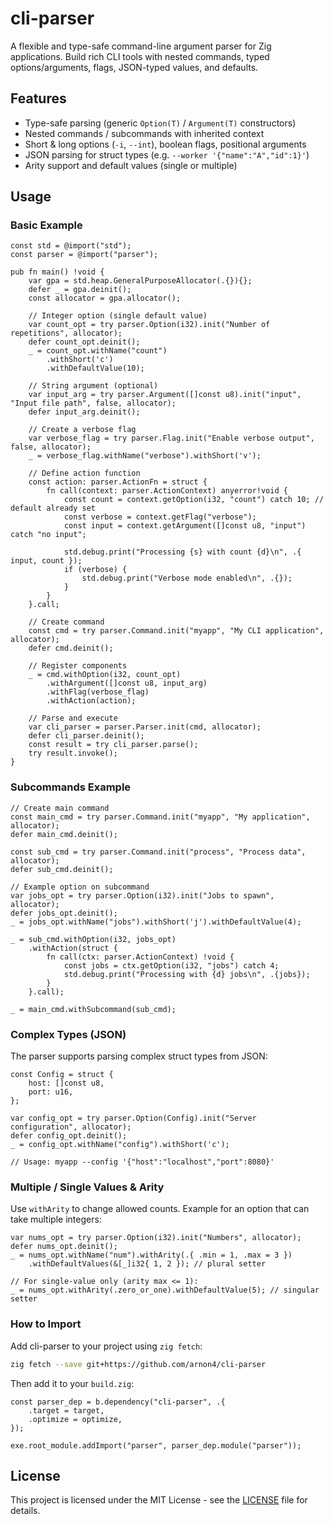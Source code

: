 # cli-parser

A flexible and type-safe command-line argument parser for Zig applications. Build rich CLI tools with nested commands, typed options/arguments, flags, JSON-typed values, and defaults.

## Features

* Type-safe parsing (generic `Option(T)` / `Argument(T)` constructors)
* Nested commands / subcommands with inherited context
* Short & long options (`-i`, `--int`), boolean flags, positional arguments
* JSON parsing for struct types (e.g. `--worker '{"name":"A","id":1}'`)
* Arity support and default values (single or multiple)

## Usage

### Basic Example

```zig
const std = @import("std");
const parser = @import("parser");

pub fn main() !void {
    var gpa = std.heap.GeneralPurposeAllocator(.{}){};
    defer _ = gpa.deinit();
    const allocator = gpa.allocator();

    // Integer option (single default value)
    var count_opt = try parser.Option(i32).init("Number of repetitions", allocator);
    defer count_opt.deinit();
    _ = count_opt.withName("count")
        .withShort('c')
        .withDefaultValue(10);

    // String argument (optional)
    var input_arg = try parser.Argument([]const u8).init("input", "Input file path", false, allocator);
    defer input_arg.deinit();

    // Create a verbose flag
    var verbose_flag = try parser.Flag.init("Enable verbose output", false, allocator);
    _ = verbose_flag.withName("verbose").withShort('v');

    // Define action function
    const action: parser.ActionFn = struct {
        fn call(context: parser.ActionContext) anyerror!void {
            const count = context.getOption(i32, "count") catch 10; // default already set
            const verbose = context.getFlag("verbose");
            const input = context.getArgument([]const u8, "input") catch "no input";

            std.debug.print("Processing {s} with count {d}\n", .{ input, count });
            if (verbose) {
                std.debug.print("Verbose mode enabled\n", .{});
            }
        }
    }.call;

    // Create command
    const cmd = try parser.Command.init("myapp", "My CLI application", allocator);
    defer cmd.deinit();

    // Register components
    _ = cmd.withOption(i32, count_opt)
        .withArgument([]const u8, input_arg)
        .withFlag(verbose_flag)
        .withAction(action);

    // Parse and execute
    var cli_parser = parser.Parser.init(cmd, allocator);
    defer cli_parser.deinit();
    const result = try cli_parser.parse();
    try result.invoke();
}
```

### Subcommands Example

```zig
// Create main command
const main_cmd = try parser.Command.init("myapp", "My application", allocator);
defer main_cmd.deinit();

const sub_cmd = try parser.Command.init("process", "Process data", allocator);
defer sub_cmd.deinit();

// Example option on subcommand
var jobs_opt = try parser.Option(i32).init("Jobs to spawn", allocator);
defer jobs_opt.deinit();
_ = jobs_opt.withName("jobs").withShort('j').withDefaultValue(4);

_ = sub_cmd.withOption(i32, jobs_opt)
    .withAction(struct {
        fn call(ctx: parser.ActionContext) !void {
            const jobs = ctx.getOption(i32, "jobs") catch 4;
            std.debug.print("Processing with {d} jobs\n", .{jobs});
        }
    }.call);

_ = main_cmd.withSubcommand(sub_cmd);
```

### Complex Types (JSON)

The parser supports parsing complex struct types from JSON:

```zig
const Config = struct {
    host: []const u8,
    port: u16,
};

var config_opt = try parser.Option(Config).init("Server configuration", allocator);
defer config_opt.deinit();
_ = config_opt.withName("config").withShort('c');

// Usage: myapp --config '{"host":"localhost","port":8080}'
```

### Multiple / Single Values & Arity

Use `withArity` to change allowed counts. Example for an option that can take multiple integers:

```zig
var nums_opt = try parser.Option(i32).init("Numbers", allocator);
defer nums_opt.deinit();
_ = nums_opt.withName("num").withArity(.{ .min = 1, .max = 3 })
    .withDefaultValues(&[_]i32{ 1, 2 }); // plural setter

// For single-value only (arity max <= 1):
_ = nums_opt.withArity(.zero_or_one).withDefaultValue(5); // singular setter
```

### How to Import

Add cli-parser to your project using `zig fetch`:

```bash
zig fetch --save git+https://github.com/arnon4/cli-parser
```

Then add it to your `build.zig`:

```zig
const parser_dep = b.dependency("cli-parser", .{
    .target = target,
    .optimize = optimize,
});

exe.root_module.addImport("parser", parser_dep.module("parser"));
```

## License

This project is licensed under the MIT License - see the [LICENSE](LICENSE) file for details.
